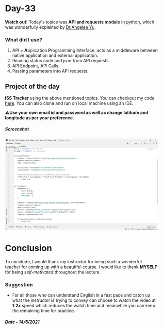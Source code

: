 # Day-33

  **Watch out!** Today's topics was **API and requests module** in python, which was wonderfully explained by   [Dr.Angelea Yu](https://www.udemy.com/user/4b4368a3-b5c8-4529-aa65-2056ec31f37e/). 

### What did I use?

1. API = **A**pplication **P**rogramming **I**nterface, acts as a middleware between native application and external application.
2. Reading status code and json from API requests.
3. API Endpoint, API Calls.
4. Passing parameters into API requests.

## Project of the day

**ISS Tracker** using the above mentioned topics. You can checkout my code [here](ISSTracker/main.py). You can also clone and run on local machine using an IDE. 

:warning:**Use your own email id and password as well as change latitude and longitude as per your preference.**

##### Screenshot

![ISSTracker](images/d33.JPG)



# Conclusion

To conclude, I would thank my instructor for being such a wonderful teacher for coming up with a beautiful course. I would like to thank **MYSELF** for being _self-motivated_ throughout the lecture. 

### Suggestion

- For all those who can understand English in a fast pace and catch up what the instructor is trying to convey can choose to watch the video at **1.2x** speed which reduces the watch time and meanwhile you can keep the remaining time for practice.

##### Date - 14/5/2021